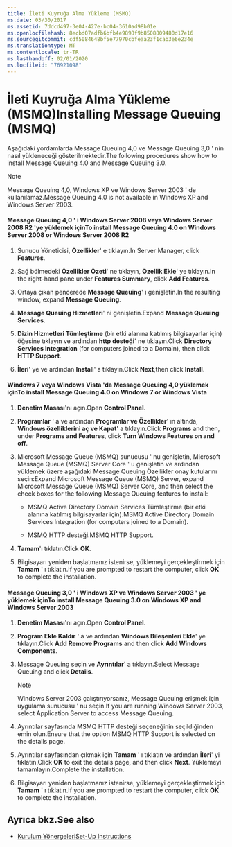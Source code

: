 ```yaml
---
title: İleti Kuyruğa Alma Yükleme (MSMQ)
ms.date: 03/30/2017
ms.assetid: 7ddcd497-3e04-427e-bc04-3610ad98b01e
ms.openlocfilehash: 8ecbd07adfb6bfb4e9898f9b8508809480d17e16
ms.sourcegitcommit: cdf5084648bf5e77970cbfeaa23f1cab3e6e234e
ms.translationtype: MT
ms.contentlocale: tr-TR
ms.lasthandoff: 02/01/2020
ms.locfileid: "76921098"
---
```

# <a name="installing-message-queuing-msmq"></a><span data-ttu-id="9cb0e-102">İleti Kuyruğa Alma Yükleme (MSMQ)</span><span class="sxs-lookup"><span data-stu-id="9cb0e-102">Installing Message Queuing (MSMQ)</span></span>
<span data-ttu-id="9cb0e-103">Aşağıdaki yordamlarda Message Queuing 4,0 ve Message Queuing 3,0 ' nin nasıl yükleneceği gösterilmektedir.</span><span class="sxs-lookup"><span data-stu-id="9cb0e-103">The following procedures show how to install Message Queuing 4.0 and Message Queuing 3.0.</span></span>  
  
> [!NOTE]
> <span data-ttu-id="9cb0e-104">Message Queuing 4,0, Windows XP ve Windows Server 2003 ' de kullanılamaz.</span><span class="sxs-lookup"><span data-stu-id="9cb0e-104">Message Queuing 4.0 is not available in Windows XP and Windows Server 2003.</span></span>  
  
#### <a name="to-install-message-queuing-40-on-windows-server-2008-or-windows-server-2008-r2"></a><span data-ttu-id="9cb0e-105">Message Queuing 4,0 ' i Windows Server 2008 veya Windows Server 2008 R2 'ye yüklemek için</span><span class="sxs-lookup"><span data-stu-id="9cb0e-105">To install Message Queuing 4.0 on Windows Server 2008 or Windows Server 2008 R2</span></span>  
  
1. <span data-ttu-id="9cb0e-106">Sunucu Yöneticisi, **Özellikler**' e tıklayın.</span><span class="sxs-lookup"><span data-stu-id="9cb0e-106">In Server Manager, click **Features**.</span></span>  
  
2. <span data-ttu-id="9cb0e-107">Sağ bölmedeki **Özellikler Özeti**' ne tıklayın, **Özellik Ekle**' ye tıklayın.</span><span class="sxs-lookup"><span data-stu-id="9cb0e-107">In the right-hand pane under **Features Summary**, click **Add Features**.</span></span>  
  
3. <span data-ttu-id="9cb0e-108">Ortaya çıkan pencerede **Message Queuing**' ı genişletin.</span><span class="sxs-lookup"><span data-stu-id="9cb0e-108">In the resulting window, expand **Message Queuing**.</span></span>  
  
4. <span data-ttu-id="9cb0e-109">**Message Queuing Hizmetleri**' ni genişletin.</span><span class="sxs-lookup"><span data-stu-id="9cb0e-109">Expand **Message Queuing Services**.</span></span>  
  
5. <span data-ttu-id="9cb0e-110">**Dizin Hizmetleri Tümleştirme** (bir etki alanına katılmış bilgisayarlar için) öğesine tıklayın ve ardından **http desteği**' ne tıklayın.</span><span class="sxs-lookup"><span data-stu-id="9cb0e-110">Click **Directory Services Integration** (for computers joined to a Domain), then click **HTTP Support**.</span></span>  
  
6. <span data-ttu-id="9cb0e-111">**İleri**' ye ve ardından **Install**' a tıklayın.</span><span class="sxs-lookup"><span data-stu-id="9cb0e-111">Click **Next**,then click **Install**.</span></span>  
  
#### <a name="to-install-message-queuing-40-on-windows-7-or-windows-vista"></a><span data-ttu-id="9cb0e-112">Windows 7 veya Windows Vista 'da Message Queuing 4,0 yüklemek için</span><span class="sxs-lookup"><span data-stu-id="9cb0e-112">To install Message Queuing 4.0 on Windows 7 or Windows Vista</span></span>  
  
1. <span data-ttu-id="9cb0e-113">**Denetim Masası**'nı açın.</span><span class="sxs-lookup"><span data-stu-id="9cb0e-113">Open **Control Panel**.</span></span>  
  
2. <span data-ttu-id="9cb0e-114">**Programlar** ' a ve ardından **Programlar ve Özellikler**' ın altında, **Windows özelliklerini aç ve Kapat**' a tıklayın.</span><span class="sxs-lookup"><span data-stu-id="9cb0e-114">Click **Programs** and then, under **Programs and Features**, click **Turn Windows Features on and off**.</span></span>  
  
3. <span data-ttu-id="9cb0e-115">Microsoft Message Queue (MSMQ) sunucusu ' nu genişletin, Microsoft Message Queue (MSMQ) Server Core ' u genişletin ve ardından yüklemek üzere aşağıdaki Message Queuing Özellikler onay kutularını seçin:</span><span class="sxs-lookup"><span data-stu-id="9cb0e-115">Expand Microsoft Message Queue (MSMQ) Server, expand Microsoft Message Queue (MSMQ) Server Core, and then select the check boxes for the following Message Queuing features to install:</span></span>  
  
    - <span data-ttu-id="9cb0e-116">MSMQ Active Directory Domain Services Tümleştirme (bir etki alanına katılmış bilgisayarlar için).</span><span class="sxs-lookup"><span data-stu-id="9cb0e-116">MSMQ Active Directory Domain Services Integration (for computers joined to a Domain).</span></span>  
  
    - <span data-ttu-id="9cb0e-117">MSMQ HTTP desteği.</span><span class="sxs-lookup"><span data-stu-id="9cb0e-117">MSMQ HTTP Support.</span></span>  
  
4. <span data-ttu-id="9cb0e-118">**Tamam**'ı tıklatın.</span><span class="sxs-lookup"><span data-stu-id="9cb0e-118">Click **OK**.</span></span>  
  
5. <span data-ttu-id="9cb0e-119">Bilgisayarı yeniden başlatmanız istenirse, yüklemeyi gerçekleştirmek için **Tamam** ' ı tıklatın.</span><span class="sxs-lookup"><span data-stu-id="9cb0e-119">If you are prompted to restart the computer, click **OK** to complete the installation.</span></span>  
  
#### <a name="to-install-message-queuing-30-on-windows-xp-and-windows-server-2003"></a><span data-ttu-id="9cb0e-120">Message Queuing 3,0 ' i Windows XP ve Windows Server 2003 ' ye yüklemek için</span><span class="sxs-lookup"><span data-stu-id="9cb0e-120">To install Message Queuing 3.0 on Windows XP and Windows Server 2003</span></span>  
  
1. <span data-ttu-id="9cb0e-121">**Denetim Masası**'nı açın.</span><span class="sxs-lookup"><span data-stu-id="9cb0e-121">Open **Control Panel**.</span></span>  
  
2. <span data-ttu-id="9cb0e-122">**Program Ekle Kaldır** ' a ve ardından **Windows Bileşenleri Ekle**' ye tıklayın.</span><span class="sxs-lookup"><span data-stu-id="9cb0e-122">Click **Add Remove Programs** and then click **Add Windows Components**.</span></span>  
  
3. <span data-ttu-id="9cb0e-123">Message Queuing seçin ve **Ayrıntılar**' a tıklayın.</span><span class="sxs-lookup"><span data-stu-id="9cb0e-123">Select Message Queuing and click **Details**.</span></span>  
  
    > [!NOTE]
    > <span data-ttu-id="9cb0e-124">Windows Server 2003 çalıştırıyorsanız, Message Queuing erişmek için uygulama sunucusu ' nu seçin.</span><span class="sxs-lookup"><span data-stu-id="9cb0e-124">If you are running Windows Server 2003, select Application Server to access Message Queuing.</span></span>  
  
4. <span data-ttu-id="9cb0e-125">Ayrıntılar sayfasında MSMQ HTTP desteği seçeneğinin seçildiğinden emin olun.</span><span class="sxs-lookup"><span data-stu-id="9cb0e-125">Ensure that the option MSMQ HTTP Support is selected on the details page.</span></span>  
  
5. <span data-ttu-id="9cb0e-126">Ayrıntılar sayfasından çıkmak için **Tamam** ' ı tıklatın ve ardından **İleri**' yi tıklatın.</span><span class="sxs-lookup"><span data-stu-id="9cb0e-126">Click **OK** to exit the details page, and then click **Next**.</span></span> <span data-ttu-id="9cb0e-127">Yüklemeyi tamamlayın.</span><span class="sxs-lookup"><span data-stu-id="9cb0e-127">Complete the installation.</span></span>  
  
6. <span data-ttu-id="9cb0e-128">Bilgisayarı yeniden başlatmanız istenirse, yüklemeyi gerçekleştirmek için **Tamam** ' ı tıklatın.</span><span class="sxs-lookup"><span data-stu-id="9cb0e-128">If you are prompted to restart the computer, click **OK** to complete the installation.</span></span>  
  
## <a name="see-also"></a><span data-ttu-id="9cb0e-129">Ayrıca bkz.</span><span class="sxs-lookup"><span data-stu-id="9cb0e-129">See also</span></span>

- [<span data-ttu-id="9cb0e-130">Kurulum Yönergeleri</span><span class="sxs-lookup"><span data-stu-id="9cb0e-130">Set-Up Instructions</span></span>](../../../../docs/framework/wcf/samples/set-up-instructions.md)
